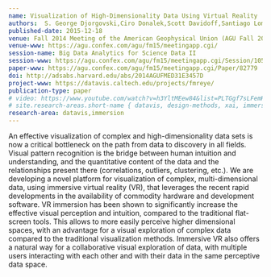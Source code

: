 ```yaml
---
name: Visualization of High-Dimensionality Data Using Virtual Reality
authors:  S. George Djorgovski,Ciro Donalek,Scott Davidoff,Santiago Lombeyda
published-date: 2015-12-18
venue: Fall 2014 Meeting of the American Geophysical Union (AGU Fall 2014)
venue-www: https://agu.confex.com/agu/fm15/meetingapp.cgi/
session-name: Big Data Analytics for Science Data II
session-www: https://agu.confex.com/agu/fm15/meetingapp.cgi/Session/10561
paper-www: https://agu.confex.com/agu/fm15/meetingapp.cgi/Paper/82779
doi: http://adsabs.harvard.edu/abs/2014AGUFMED31E3457D
project-www: https://datavis.caltech.edu/projects/fmreye/
publication-type: paper
# video: https://www.youtube.com/watch?v=h3YltMEew84&list=PLTGgf7sLFemHqVChjoIeW8bcM3U8IhgXm&index=3
# site.research-areas.short-name { datavis, design-methods, xai, immersion, ops }
research-area: datavis,immersion
---
```

An effective visualization of complex and high-dimensionality data sets is now a critical bottleneck on the path from data to discovery in all fields. Visual pattern recognition is the bridge between human intuition and understanding, and the quantitative content of the data and the relationships present there (correlations, outliers, clustering, etc.). We are developing a novel platform for visualization of complex, multi-dimensional data, using immersive virtual reality (VR), that leverages the recent rapid developments in the availability of commodity hardware and development software. VR immersion has been shown to significantly increase the effective visual perception and intuition, compared to the traditional flat-screen tools. This allows to more easily perceive higher dimensional spaces, with an advantage for a visual exploration of complex data compared to the traditional visualization methods. Immersive VR also offers a natural way for a collaborative visual exploration of data, with multiple users interacting with each other and with their data in the same perceptive data space.